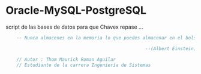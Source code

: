 # Oracle-MySQL-PostgreSQL

script de las bases de datos para que Chavex repase ...

```sql
    -- Nunca almacenes en la memoria lo que puedes almacenar en el bolsillo

                                                    --(Albert Einstein)
```

```javascript
    // Autor : Thom Maurick Roman Aguilar 
    // Estudiante de la carrera Ingeniería de Sistemas
```
